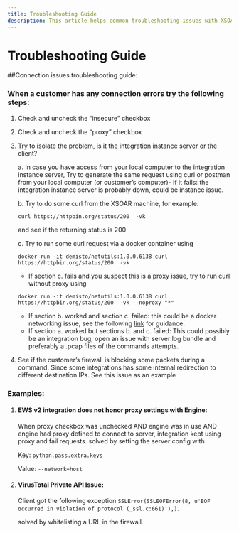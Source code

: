```yaml
---
title: Troubleshooting Guide
description: This article helps common troubleshooting issues with XSOAR integrations
---
```


# Troubleshooting Guide

##Connection issues troubleshooting guide:
### When a customer has any connection errors try the following steps:
1. Check and uncheck the “insecure” checkbox
2. Check and uncheck the “proxy” checkbox
3. Try to isolate the problem, is it the integration instance server or the client?

    a. In case you have access from your local computer to the integration instance server, Try to generate the same request using curl or postman from your local computer (or customer’s computer)- if it fails: the integration instance server is probably down, could be instance issue.
    
    b. Try to do some curl from the XSOAR machine, for example: 
    ```
   curl https://httpbin.org/status/200  -vk
   ```
    and see if the returning status is 200

    c. Try to run some curl request via a docker container using 
    ```
   docker run -it demisto/netutils:1.0.0.6138 curl https://httpbin.org/status/200  -vk
   ```
   
    - If section c. fails and you suspect this is a proxy issue, try to run curl without proxy using 
    ```
   docker run -it demisto/netutils:1.0.0.6138 curl https://httpbin.org/status/200  -vk --noproxy "*"
   ```
   
    - If section b. worked and section c. failed: this could be a docker networking issue, see the following [link](https://docs.paloaltonetworks.com/cortex/cortex-xsoar/5-5/cortex-xsoar-admin/docker/docker-hardening-guide/troubleshoot-docker-networking-issues) for guidance.
    - If section a. worked but sections b. and c. failed: This could possibly be an integration bug, open an issue with server log bundle and preferably a .pcap files of the commands attempts.
4. See if the customer’s firewall is blocking some packets during a command. Since some integrations has some internal redirection to different destination IPs. See this issue as an example

### Examples:
1. #### EWS v2 integration does not honor proxy settings with Engine:
    When proxy checkbox was unchecked AND engine was in use AND engine had proxy defined to connect to server, integration kept using proxy and fail requests.
    solved by setting the server config with 
    
    Key: `python.pass.extra.keys`
    
    Value: `--network=host`
2. #### VirusTotal Private API Issue:
    Client got the following exception `SSLError(SSLEOFError(8, u'EOF occurred in violation of protocol (_ssl.c:661)'),)`.
    
    solved by whitelisting a URL in the firewall.

